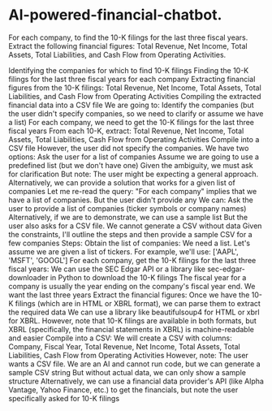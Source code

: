 # AI-powered-financial-chatbot.
For each company, to find the 10-K filings for the last three fiscal years. Extract the following financial figures: Total Revenue, Net Income, Total Assets, Total Liabilities, and Cash Flow from Operating Activities.

Identifying the companies for which to find 10-K filings
Finding the 10-K filings for the last three fiscal years for each company
Extracting financial figures from the 10-K filings: Total Revenue, Net Income, Total Assets, Total Liabilities, and Cash Flow from Operating Activities
Compiling the extracted financial data into a CSV file
We are going to:
Identify the companies (but the user didn't specify companies, so we need to clarify or assume we have a list)
For each company, we need to get the 10-K filings for the last three fiscal years
From each 10-K, extract: Total Revenue, Net Income, Total Assets, Total Liabilities, Cash Flow from Operating Activities
Compile into a CSV file
However, the user did not specify the companies. We have two options:
Ask the user for a list of companies
Assume we are going to use a predefined list (but we don't have one)
Given the ambiguity, we must ask for clarification
But note: The user might be expecting a general approach. Alternatively, we can provide a solution that works for a given list of companies
Let me re-read the query: "For each company" implies that we have a list of companies. But the user didn't provide any
We can:
Ask the user to provide a list of companies (ticker symbols or company names)
Alternatively, if we are to demonstrate, we can use a sample list
But the user also asks for a CSV file. We cannot generate a CSV without data
Given the constraints, I'll outline the steps and then provide a sample CSV for a few companies
Steps:
Obtain the list of companies: We need a list. Let's assume we are given a list of tickers. For example, we'll use: ['AAPL', 'MSFT', 'GOOGL']
For each company, get the 10-K filings for the last three fiscal years:
We can use the SEC Edgar API or a library like sec-edgar-downloader in Python to download the 10-K filings
The fiscal year for a company is usually the year ending on the company's fiscal year end. We want the last three years
Extract the financial figures:
Once we have the 10-K filings (which are in HTML or XBRL format), we can parse them to extract the required data
We can use a library like beautifulsoup4 for HTML or xbrl for XBRL. However, note that 10-K filings are available in both formats, but XBRL (specifically, the financial statements in XBRL) is machine-readable and easier
Compile into a CSV:
We will create a CSV with columns: Company, Fiscal Year, Total Revenue, Net Income, Total Assets, Total Liabilities, Cash Flow from Operating Activities
However, note: The user wants a CSV file. We are an AI and cannot run code, but we can generate a sample CSV string
But without actual data, we can only show a sample structure
Alternatively, we can use a financial data provider's API (like Alpha Vantage, Yahoo Finance, etc.) to get the financials, but note the user specifically asked for 10-K filings
